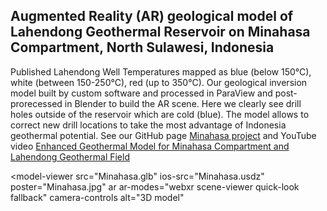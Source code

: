 <script>
document.querySelector("header h1").textContent = '21st Geology'
this.img = document.createElement("img");
this.img.src = "https://avatars.githubusercontent.com/u/7342379?s=460&u=37e514700d78db61a39b9b298b7e70b63b1f390a&v=4";
src = document.querySelector("p.view");
src.appendChild(this.img);
</script>

## Augmented Reality (AR) geological model of Lahendong Geothermal Reservoir on Minahasa Compartment, North Sulawesi, Indonesia

Published Lahendong Well Temperatures mapped as blue (below 150°C), white (between 150-250°C), red (up to 350°C). Our geological inversion model built by custom software and processed in ParaView and post-prorecessed in Blender to build the AR scene. Here we clearly see drill holes outside of the reservoir which are cold (blue). The model allows to correct new drill locations to take the most advantage of Indonesia geothermal potential. See our GitHub page [Minahasa project](https://github.com/mobigroup/ParaView-Blender-AR/tree/master/Minahasa) and YouTube video [Enhanced Geothermal Model for Minahasa Compartment and Lahendong Geothermal Field](https://m.youtube.com/watch?v=hQPmpvsdppM)

<!-- Import the component -->
<script type="module" src="https://unpkg.com/@google/model-viewer/dist/model-viewer.min.js"></script>
<style>
model-viewer {
  width: 600px;
  height: 400px;
}
</style>
<model-viewer
    src="Minahasa.glb"
    ios-src="Minahasa.usdz"
    poster="Minahasa.jpg"
    ar
    ar-modes="webxr scene-viewer quick-look fallback"
    camera-controls
    alt="3D model"
>

